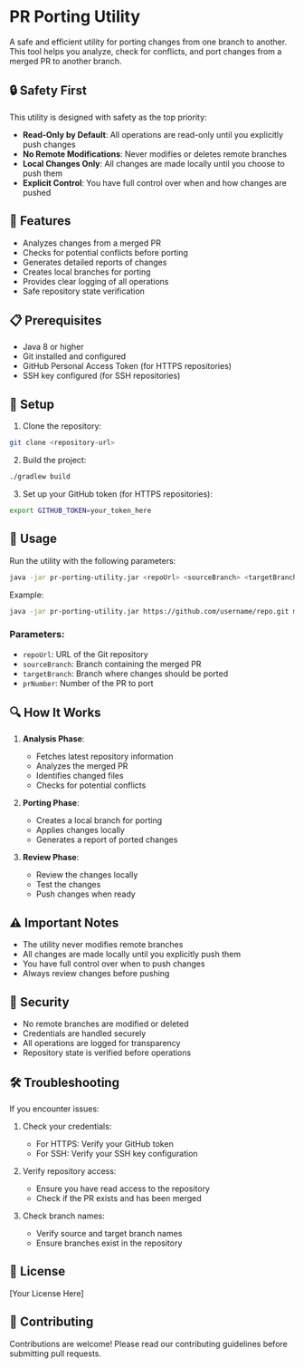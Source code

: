 # PR Porting Utility

A safe and efficient utility for porting changes from one branch to another. This tool helps you analyze, check for conflicts, and port changes from a merged PR to another branch.

## 🔒 Safety First

This utility is designed with safety as the top priority:
- **Read-Only by Default**: All operations are read-only until you explicitly push changes
- **No Remote Modifications**: Never modifies or deletes remote branches
- **Local Changes Only**: All changes are made locally until you choose to push them
- **Explicit Control**: You have full control over when and how changes are pushed

## 🚀 Features

- Analyzes changes from a merged PR
- Checks for potential conflicts before porting
- Generates detailed reports of changes
- Creates local branches for porting
- Provides clear logging of all operations
- Safe repository state verification

## 📋 Prerequisites

- Java 8 or higher
- Git installed and configured
- GitHub Personal Access Token (for HTTPS repositories)
- SSH key configured (for SSH repositories)

## 🔧 Setup

1. Clone the repository:
```bash
git clone <repository-url>
```

2. Build the project:
```bash
./gradlew build
```

3. Set up your GitHub token (for HTTPS repositories):
```bash
export GITHUB_TOKEN=your_token_here
```

## 🎯 Usage

Run the utility with the following parameters:
```bash
java -jar pr-porting-utility.jar <repoUrl> <sourceBranch> <targetBranch> <prNumber>
```

Example:
```bash
java -jar pr-porting-utility.jar https://github.com/username/repo.git main develop 123
```

### Parameters:
- `repoUrl`: URL of the Git repository
- `sourceBranch`: Branch containing the merged PR
- `targetBranch`: Branch where changes should be ported
- `prNumber`: Number of the PR to port

## 🔍 How It Works

1. **Analysis Phase**:
   - Fetches latest repository information
   - Analyzes the merged PR
   - Identifies changed files
   - Checks for potential conflicts

2. **Porting Phase**:
   - Creates a local branch for porting
   - Applies changes locally
   - Generates a report of ported changes

3. **Review Phase**:
   - Review the changes locally
   - Test the changes
   - Push changes when ready

## ⚠️ Important Notes

- The utility never modifies remote branches
- All changes are made locally until you explicitly push them
- You have full control over when to push changes
- Always review changes before pushing

## 🔐 Security

- No remote branches are modified or deleted
- Credentials are handled securely
- All operations are logged for transparency
- Repository state is verified before operations

## 🛠️ Troubleshooting

If you encounter issues:

1. Check your credentials:
   - For HTTPS: Verify your GitHub token
   - For SSH: Verify your SSH key configuration

2. Verify repository access:
   - Ensure you have read access to the repository
   - Check if the PR exists and has been merged

3. Check branch names:
   - Verify source and target branch names
   - Ensure branches exist in the repository

## 📝 License

[Your License Here]

## 🤝 Contributing

Contributions are welcome! Please read our contributing guidelines before submitting pull requests.